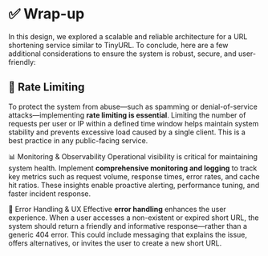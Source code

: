 # ✅ Wrap-up
In this design, we explored a scalable and reliable architecture for a URL shortening service similar to TinyURL. 
To conclude, here are a few additional considerations to ensure the system is robust, secure, and user-friendly:

## 🔐 Rate Limiting
To protect the system from abuse—such as spamming or denial-of-service attacks—implementing **rate limiting is essential**. 
Limiting the number of requests per user or IP within a defined time window helps maintain system stability and prevents 
excessive load caused by a single client. This is a best practice in any public-facing service.

📊 Monitoring & Observability
Operational visibility is critical for maintaining system health. Implement **comprehensive monitoring and logging** to 
track key metrics such as request volume, response times, error rates, and cache hit ratios. These insights enable 
proactive alerting, performance tuning, and faster incident response.

🚧 Error Handling & UX
Effective **error handling** enhances the user experience. When a user accesses a non-existent or expired short URL, the 
system should return a friendly and informative response—rather than a generic 404 error. This could include messaging 
that explains the issue, offers alternatives, or invites the user to create a new short URL.




